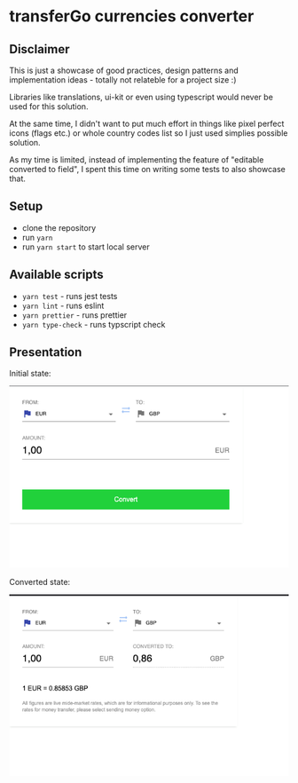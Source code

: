 # transferGo currencies converter

## Disclaimer

This is just a showcase of good practices, design patterns and implementation ideas - totally not relateble for a project size :)

Libraries like translations, ui-kit or even using typescript would never be used for this solution.

At the same time, I didn't want to put much effort in things like pixel perfect icons (flags etc.) or whole country codes list so I just used simplies possible solution.

As my time is limited, instead of implementing the feature of "editable converted to field", I spent this time on writing some tests to also showcase that.

## Setup

- clone the repository
- run `yarn`
- run `yarn start` to start local server

## Available scripts

- `yarn test` - runs jest tests
- `yarn lint` - runs eslint
- `yarn prettier` - runs prettier
- `yarn type-check` - runs typscript check

## Presentation

Initial state:

![initial state](./docs/initial.png)

Converted state:

![converted state](./docs/converted.png)

